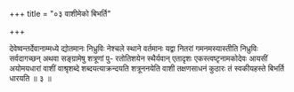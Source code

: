 +++
title = "०३ वाशीमेको बिभर्ति"

+++

देवेष्वन्तर्देवानाम्मध्ये द्योतमानः निध्रुविः नेश्चले स्थाने वर्तमानः यद्वा नितरां गमनमस्यास्तीति निध्रुविः सर्वदागच्छन् अथवा सङ्ग्रामेषु शत्रूणां पु- रतोतिशयेन स्थैर्यवान् एतादृशः एकस्त्वष्टृनामकोदेवः आयसीं अयोमयधारां वाशीं वाश्रृशब्दे शब्दयत्याक्रन्दयति शत्रूननयेति वाशी तक्षणसाधनं कुठारः तं स्वकीयहस्ते बिभर्ति धारयति ॥ ३ ॥